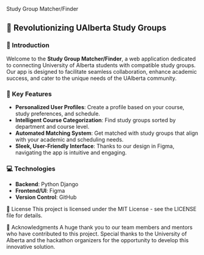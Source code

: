  Study Group Matcher/Finder

## 🚀 Revolutionizing UAlberta Study Groups

### 📖 Introduction
Welcome to the **Study Group Matcher/Finder**, a web application dedicated to connecting University of Alberta students with compatible study groups. Our app is designed to facilitate seamless collaboration, enhance academic success, and cater to the unique needs of the UAlberta community.

### 🌟 Key Features
- **Personalized User Profiles**: Create a profile based on your course, study preferences, and schedule.
- **Intelligent Course Categorization**: Find study groups sorted by department and course level.
- **Automated Matching System**: Get matched with study groups that align with your academic and scheduling needs.
- **Sleek, User-Friendly Interface**: Thanks to our design in Figma, navigating the app is intuitive and engaging.

### 💻 Technologies
- **Backend**: Python Django
- **Frontend/UI**: Figma
- **Version Control**: GitHub

📄 License
This project is licensed under the MIT License - see the LICENSE file for details.

🙏 Acknowledgments
A huge thank you to our team members and mentors who have contributed to this project. Special thanks to the University of Alberta and the hackathon organizers for the opportunity to develop this innovative solution.



